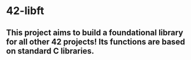 # 42-libft
## This project aims to build a foundational library for all other 42 projects! Its functions are based on standard C libraries.
